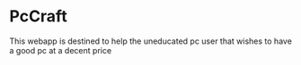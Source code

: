 # PcCraft
This webapp is destined to help the uneducated pc user that wishes to have a good pc at a decent price
